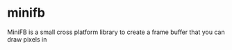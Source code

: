 minifb
======

MiniFB is a small cross platform library to create a frame buffer that you can draw pixels in
